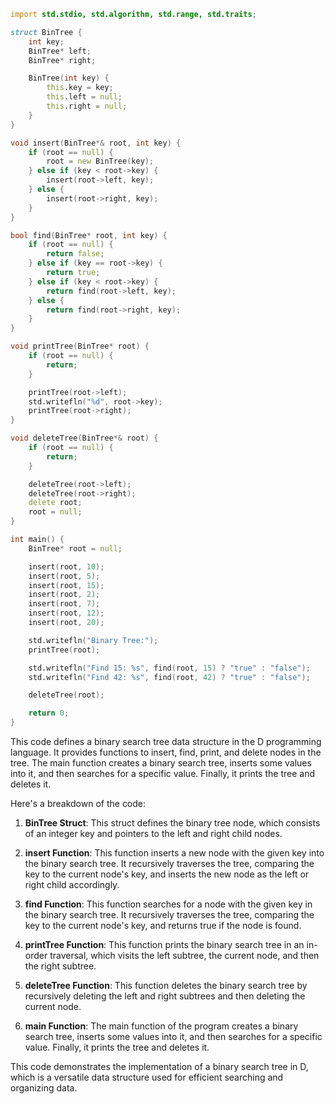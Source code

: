 ```d
import std.stdio, std.algorithm, std.range, std.traits;

struct BinTree {
    int key;
    BinTree* left;
    BinTree* right;

    BinTree(int key) {
        this.key = key;
        this.left = null;
        this.right = null;
    }
}

void insert(BinTree*& root, int key) {
    if (root == null) {
        root = new BinTree(key);
    } else if (key < root->key) {
        insert(root->left, key);
    } else {
        insert(root->right, key);
    }
}

bool find(BinTree* root, int key) {
    if (root == null) {
        return false;
    } else if (key == root->key) {
        return true;
    } else if (key < root->key) {
        return find(root->left, key);
    } else {
        return find(root->right, key);
    }
}

void printTree(BinTree* root) {
    if (root == null) {
        return;
    }

    printTree(root->left);
    std.writefln("%d", root->key);
    printTree(root->right);
}

void deleteTree(BinTree*& root) {
    if (root == null) {
        return;
    }

    deleteTree(root->left);
    deleteTree(root->right);
    delete root;
    root = null;
}

int main() {
    BinTree* root = null;

    insert(root, 10);
    insert(root, 5);
    insert(root, 15);
    insert(root, 2);
    insert(root, 7);
    insert(root, 12);
    insert(root, 20);

    std.writefln("Binary Tree:");
    printTree(root);

    std.writefln("Find 15: %s", find(root, 15) ? "true" : "false");
    std.writefln("Find 42: %s", find(root, 42) ? "true" : "false");

    deleteTree(root);

    return 0;
}
```

This code defines a binary search tree data structure in the D programming language. It provides functions to insert, find, print, and delete nodes in the tree. The main function creates a binary search tree, inserts some values into it, and then searches for a specific value. Finally, it prints the tree and deletes it.

Here's a breakdown of the code:

1. **BinTree Struct**: This struct defines the binary tree node, which consists of an integer key and pointers to the left and right child nodes.

2. **insert Function**: This function inserts a new node with the given key into the binary search tree. It recursively traverses the tree, comparing the key to the current node's key, and inserts the new node as the left or right child accordingly.

3. **find Function**: This function searches for a node with the given key in the binary search tree. It recursively traverses the tree, comparing the key to the current node's key, and returns true if the node is found.

4. **printTree Function**: This function prints the binary search tree in an in-order traversal, which visits the left subtree, the current node, and then the right subtree.

5. **deleteTree Function**: This function deletes the binary search tree by recursively deleting the left and right subtrees and then deleting the current node.

6. **main Function**: The main function of the program creates a binary search tree, inserts some values into it, and then searches for a specific value. Finally, it prints the tree and deletes it.

This code demonstrates the implementation of a binary search tree in D, which is a versatile data structure used for efficient searching and organizing data.